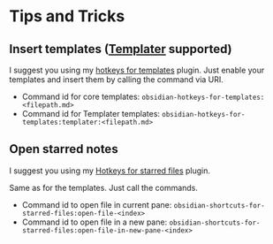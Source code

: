 # Tips and Tricks

## Insert templates ([Templater](https://github.com/SilentVoid13/Templater) supported)

I suggest you using my [hotkeys for templates](https://github.com/Vinzent03/obsidian-hotkeys-for-templates) plugin. Just enable your templates and insert them by calling the command via URI. 
- Command id for core templates: `obsidian-hotkeys-for-templates:<filepath.md>`
- Command id for Templater templates: `obsidian-hotkeys-for-templates:templater:<filepath.md>`

## Open starred notes

I suggest you using my [Hotkeys for starred files](https://github.com/Vinzent03/obsidian-shortcuts-for-starred-files) plugin.

Same as for the templates. Just call the commands.
- Command id to open file in current pane: `obsidian-shortcuts-for-starred-files:open-file-<index>`
- Command id to open file in a new pane: `obsidian-shortcuts-for-starred-files:open-file-in-new-pane-<index>`



